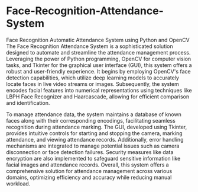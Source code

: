 # Face-Recognition-Attendance-System
Face Recognition Automatic Attendance System using Python and OpenCV
The Face Recognition Attendance System is a sophisticated solution designed to automate and streamline the attendance management process. Leveraging the power of Python programming, OpenCV for computer vision tasks, and Tkinter for the graphical user interface (GUI), this system offers a robust and user-friendly experience. It begins by employing OpenCV's face detection capabilities, which utilize deep learning models to accurately locate faces in live video streams or images. Subsequently, the system encodes facial features into numerical representations using techniques like LBPH Face Recognizer and Haarcascade, allowing for efficient comparison and identification.

To manage attendance data, the system maintains a database of known faces along with their corresponding encodings, facilitating seamless recognition during attendance marking. The GUI, developed using Tkinter, provides intuitive controls for starting and stopping the camera, marking attendance, and viewing attendance records. Additionally, error handling mechanisms are integrated to manage potential issues such as camera disconnection or face detection failures. Security measures like data encryption are also implemented to safeguard sensitive information like facial images and attendance records. Overall, this system offers a comprehensive solution for attendance management across various domains, optimizing efficiency and accuracy while reducing manual workload.
